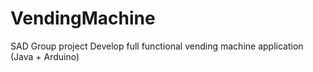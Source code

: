 # VendingMachine
SAD Group project Develop full functional vending machine application (Java + Arduino)
